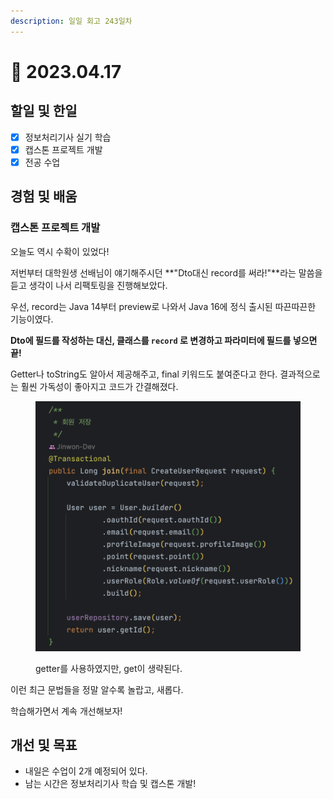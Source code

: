 ```yaml
---
description: 일일 회고 243일차
---
```


# 🙂 2023.04.17

## 할일 및 한일&#x20;

* [x] 정보처리기사 실기 학습&#x20;
* [x] 캡스톤 프로젝트 개발&#x20;
* [x] 전공 수업&#x20;

## 경험 및 배움&#x20;

### 캡스톤 프로젝트 개발&#x20;

오늘도 역시 수확이 있었다!

저번부터 대학원생 선배님이 얘기해주시던 **"Dto대신 record를 써라!"**라는 말씀을 듣고 생각이 나서 리팩토링을 진행해보았다.

우선, record는 Java 14부터 preview로 나와서 Java 16에 정식 출시된 따끈따끈한 기능이였다.

**Dto에 필드를 작성하는 대신, 클래스를 `record` 로 변경하고 파라미터에 필드를 넣으면 끝!**

Getter나 toString도 알아서 제공해주고, final 키워드도 붙여준다고 한다. 결과적으로는 훨씬 가독성이 좋아지고 코드가 간결해졌다.

<figure><img src="../.gitbook/assets/image (2).png" alt=""><figcaption><p>getter를 사용하였지만, get이 생략된다.</p></figcaption></figure>

이런 최근 문법들을 정말 알수록 놀랍고, 새롭다.

학습해가면서 계속 개선해보자!

## 개선 및 목표&#x20;

* 내일은 수업이 2개 예정되어 있다.&#x20;
* 남는 시간은 정보처리기사 학습 및 캡스톤 개발!&#x20;
